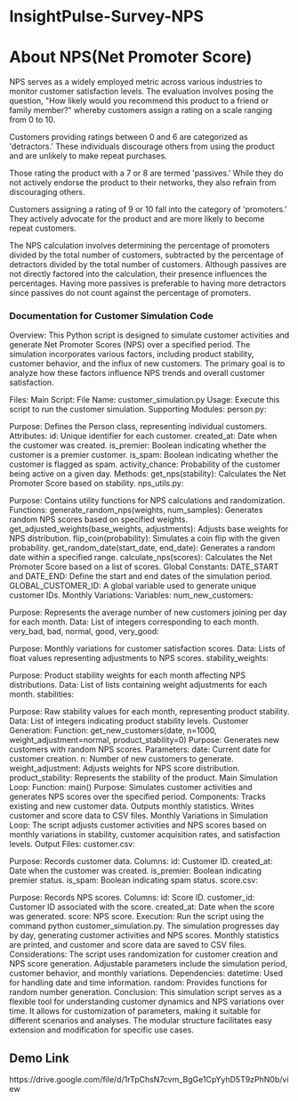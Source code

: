 # InsightPulse-Survey-NPS

<h1>About NPS(Net Promoter Score)</h1>
NPS serves as a widely employed metric across various industries to monitor customer satisfaction levels. The evaluation involves posing the question, "How likely would you recommend this product to a friend or family member?" whereby customers assign a rating on a scale ranging from 0 to 10.

Customers providing ratings between 0 and 6 are categorized as 'detractors.' These individuals discourage others from using the product and are unlikely to make repeat purchases.

Those rating the product with a 7 or 8 are termed 'passives.' While they do not actively endorse the product to their networks, they also refrain from discouraging others.

Customers assigning a rating of 9 or 10 fall into the category of 'promoters.' They actively advocate for the product and are more likely to become repeat customers.

The NPS calculation involves determining the percentage of promoters divided by the total number of customers, subtracted by the percentage of detractors divided by the total number of customers. Although passives are not directly factored into the calculation, their presence influences the percentages. Having more passives is preferable to having more detractors since passives do not count against the percentage of promoters.


<h3>Documentation for Customer Simulation Code</h3>
Overview:
This Python script is designed to simulate customer activities and generate Net Promoter Scores (NPS) over a specified period. The simulation incorporates various factors, including product stability, customer behavior, and the influx of new customers. The primary goal is to analyze how these factors influence NPS trends and overall customer satisfaction.

Files:
Main Script:
File Name: customer_simulation.py
Usage: Execute this script to run the customer simulation.
Supporting Modules:
person.py:

Purpose: Defines the Person class, representing individual customers.
Attributes:
id: Unique identifier for each customer.
created_at: Date when the customer was created.
is_premier: Boolean indicating whether the customer is a premier customer.
is_spam: Boolean indicating whether the customer is flagged as spam.
activity_chance: Probability of the customer being active on a given day.
Methods:
get_nps(stability): Calculates the Net Promoter Score based on stability.
nps_utils.py:

Purpose: Contains utility functions for NPS calculations and randomization.
Functions:
generate_random_nps(weights, num_samples): Generates random NPS scores based on specified weights.
get_adjusted_weights(base_weights, adjustments): Adjusts base weights for NPS distribution.
flip_coin(probability): Simulates a coin flip with the given probability.
get_random_date(start_date, end_date): Generates a random date within a specified range.
calculate_nps(scores): Calculates the Net Promoter Score based on a list of scores.
Global Constants:
DATE_START and DATE_END: Define the start and end dates of the simulation period.
GLOBAL_CUSTOMER_ID: A global variable used to generate unique customer IDs.
Monthly Variations:
Variables:
num_new_customers:

Purpose: Represents the average number of new customers joining per day for each month.
Data: List of integers corresponding to each month.
very_bad, bad, normal, good, very_good:

Purpose: Monthly variations for customer satisfaction scores.
Data: Lists of float values representing adjustments to NPS scores.
stability_weights:

Purpose: Product stability weights for each month affecting NPS distributions.
Data: List of lists containing weight adjustments for each month.
stabilities:

Purpose: Raw stability values for each month, representing product stability.
Data: List of integers indicating product stability levels.
Customer Generation:
Function: get_new_customers(date, n=1000, weight_adjustment=normal, product_stability=0)
Purpose: Generates new customers with random NPS scores.
Parameters:
date: Current date for customer creation.
n: Number of new customers to generate.
weight_adjustment: Adjusts weights for NPS score distribution.
product_stability: Represents the stability of the product.
Main Simulation Loop:
Function: main()
Purpose: Simulates customer activities and generates NPS scores over the specified period.
Components:
Tracks existing and new customer data.
Outputs monthly statistics.
Writes customer and score data to CSV files.
Monthly Variations in Simulation Loop:
The script adjusts customer activities and NPS scores based on monthly variations in stability, customer acquisition rates, and satisfaction levels.
Output Files:
customer.csv:

Purpose: Records customer data.
Columns:
id: Customer ID.
created_at: Date when the customer was created.
is_premier: Boolean indicating premier status.
is_spam: Boolean indicating spam status.
score.csv:

Purpose: Records NPS scores.
Columns:
id: Score ID.
customer_id: Customer ID associated with the score.
created_at: Date when the score was generated.
score: NPS score.
Execution:
Run the script using the command python customer_simulation.py.
The simulation progresses day by day, generating customer activities and NPS scores.
Monthly statistics are printed, and customer and score data are saved to CSV files.
Considerations:
The script uses randomization for customer creation and NPS score generation.
Adjustable parameters include the simulation period, customer behavior, and monthly variations.
Dependencies:
datetime: Used for handling date and time information.
random: Provides functions for random number generation.
Conclusion:
This simulation script serves as a flexible tool for understanding customer dynamics and NPS variations over time. It allows for customization of parameters, making it suitable for different scenarios and analyses. The modular structure facilitates easy extension and modification for specific use cases.

<h2>Demo Link</h2>
https://drive.google.com/file/d/1rTpChsN7cvm_BgGe1CpYyhD5T9zPhN0b/view
